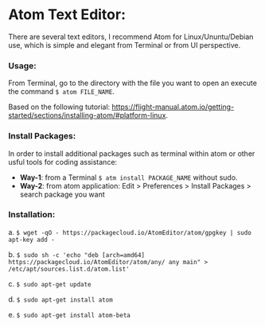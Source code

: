 # Atom Text Editor:    

There are several text editors, I recommend Atom for Linux/Ununtu/Debian use, which is simple and elegant from Terminal or from UI perspective.    
   
### Usage:
    
From Terminal, go to the directory with the file you want to open an execute the command `$ atom FILE_NAME`.  
    
Based on the following tutorial: https://flight-manual.atom.io/getting-started/sections/installing-atom/#platform-linux.    

### Install Packages:

In order to install additional packages such as terminal within atom or other usful tools for coding assistance: 
- **Way-1**: from a Terminal `$ atm install PACKAGE_NAME` without sudo.
- **Way-2**: from atom application: Edit > Preferences > Install Packages > search package you want

### **Installation**:

a. `$ wget -qO - https://packagecloud.io/AtomEditor/atom/gpgkey | sudo apt-key add -`  
  
b. `$ sudo sh -c 'echo "deb [arch=amd64] https://packagecloud.io/AtomEditor/atom/any/ any main" > /etc/apt/sources.list.d/atom.list'`  
    
c. `$ sudo apt-get update`  
    
d. `$ sudo apt-get install atom`  
    
e. `$ sudo apt-get install atom-beta`  
    

